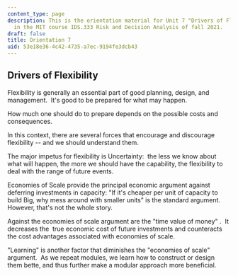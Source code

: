 ```yaml
---
content_type: page
description: This is the orientation material for Unit 7 "Drivers of Flexibility"
  in the MIT course IDS.333 Risk and Decision Analysis of fall 2021.
draft: false
title: Orientation 7
uid: 53e18e36-4c42-4735-a7ec-9194fe3dcb43
---
```

## Drivers of Flexibility

Flexibility is generally an essential part of good planning, design, and management.  It's good to be prepared for what may happen. 

How much one should do to prepare depends on the possible costs and consequences.

In this context, there are several forces that encourage and discourage flexibility -- and we should understand them.

The major impetus for flexibility is Uncertainty:  the less we know about what will happen, the more we should have the capability, the flexibility to deal with the range of future events.

Economies of Scale provide the principal economic argument against deferring investments in capacity: "If it's cheaper per unit of capacity to build Big, why mess around with smaller units" is the standard argument.  However, that's not the whole story.

Against the economies of scale argument are the "time value of money" .  It decreases the  true economic cost of future investments and counteracts the cost advantages associated with economies of scale.

"Learning" is another factor that diminishes the "economies of scale" argument.  As we repeat modules, we learn how to construct or design them bette, and thus further make a modular approach more beneficial.